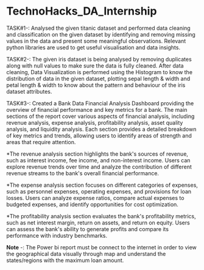 # TechnoHacks_DA_Internship
TASK#1-: Analysed the given titanic dataset and performed data cleaning and classification on the given dataset by identifying and removing missing values in the data and present some meaningful observations. Relevant python libraries are used to get useful visualisation and data insights.

TASK#2-: The given iris dataset is being analysed by removing duplicates along with null values to make sure the data is fully cleaned. After data cleaning, Data Visualization is performed using the Histogram to know the distribution of data in the given dataset, plotting sepal length & width and petal length & width to know about the pattern and behaviour of the iris dataset attributes.

TASK#3-: Created a Bank Data Financial Analysis Dashboard providing the overview of financial performance and key metrics for a bank. The main sections of the report cover various aspects of financial analysis, including revenue analysis, expense analysis, profitability analysis, asset quality analysis, and liquidity analysis. Each section provides a detailed breakdown of key metrics and trends, allowing users to identify areas of strength and areas that require attention.

*The revenue analysis section highlights the bank's sources of revenue, such as interest income, fee income, and non-interest income. Users can explore revenue trends over time and analyze the contribution of different revenue streams to the bank's overall financial performance.

*The expense analysis section focuses on different categories of expenses, such as personnel expenses, operating expenses, and provisions for loan losses. Users can analyze expense ratios, compare actual expenses to budgeted expenses, and identify opportunities for cost optimization.

*The profitability analysis section evaluates the bank's profitability metrics, such as net interest margin, return on assets, and return on equity. Users can assess the bank's ability to generate profits and compare its performance with industry benchmarks.

**Note** -: The Power bi report must be connect to the internet in order to view the geographical data visually through map and understand the states/regions with the maximum loan amount.

